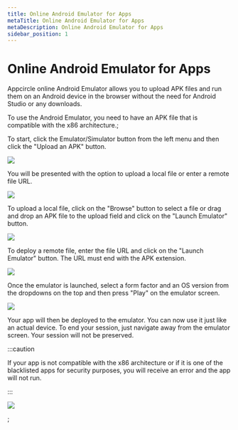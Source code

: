 ```yaml
---
title: Online Android Emulator for Apps
metaTitle: Online Android Emulator for Apps
metaDescription: Online Android Emulator for Apps
sidebar_position: 1
---
```


# Online Android Emulator for Apps

Appcircle online Android Emulator allows you to upload APK files and run them on an Android device in the browser without the need for Android Studio or any downloads.

To use the Android Emulator, you need to have an APK file that is compatible with the x86 architecture.;

To start, click the Emulator/Simulator button from the left menu and then click the "Upload an APK" button.

![](<https://cdn.appcircle.io/docs/assets/image (106).png>)

You will be presented with the option to upload a local file or enter a remote file URL.

![](<https://cdn.appcircle.io/docs/assets/image (107).png>)

To upload a local file, click on the "Browse" button to select a file or drag and drop an APK file to the upload field and click on the "Launch Emulator" button.

![](<https://cdn.appcircle.io/docs/assets/image (108).png>)

To deploy a remote file, enter the file URL and click on the "Launch Emulator" button. The URL must end with the APK extension.

![](<https://cdn.appcircle.io/docs/assets/image (109).png>)

Once the emulator is launched, select a form factor and an OS version from the dropdowns on the top and then press "Play" on the emulator screen.

![](<https://cdn.appcircle.io/docs/assets/image (110).png>)

Your app will then be deployed to the emulator. You can now use it just like an actual device. To end your session, just navigate away from the emulator screen. Your session will not be preserved.

:::caution

If your app is not compatible with the x86 architecture or if it is one of the blacklisted apps for security purposes, you will receive an error and the app will not run.

:::

![](<https://cdn.appcircle.io/docs/assets/image (111).png>)

;
